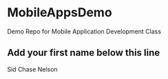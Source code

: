 # MobileAppsDemo
Demo Repo for Mobile Application Development Class

Add your first name below this line
-----------------------------------
Sid
Chase Nelson

